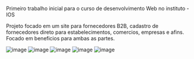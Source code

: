 Primeiro trabalho inicial para o curso de desenvolvimento Web no instituto - IOS

Projeto focado em um site para fornecedores B2B, cadastro de fornecedores direto para estabelecimentos, comercios, empresas e afins.
Focado em beneficios para ambas as partes.

![image](https://github.com/user-attachments/assets/57aa97dd-7be3-4e89-94d8-fbae9472d79c)
![image](https://github.com/user-attachments/assets/e3705686-db40-4e16-be65-9b9092fcc7dc)
![image](https://github.com/user-attachments/assets/43442b42-600b-48b6-a185-34afdc297b74)
![image](https://github.com/user-attachments/assets/bbfed0f0-1803-4213-98f3-27f4036859fb)
![image](https://github.com/user-attachments/assets/b643e0cd-9433-4b72-ab64-91278977cf32)

